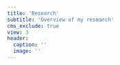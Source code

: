 ```yaml
---
title: 'Research'
subtitle: 'Overview of my research'
cms_exclude: true
view: 3
header:
  caption: ''
  image: ''
---
```

